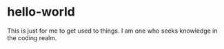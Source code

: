 # hello-world
This is just for me to get used to things. I am one who seeks knowledge in the coding realm. 
